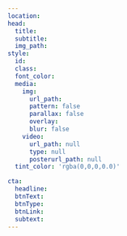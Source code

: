 ```yaml
---
location:
head:
  title:
  subtitle:
  img_path:
style:
  id:
  class:
  font_color:
  media:
    img:
      url_path:
      pattern: false
      parallax: false
      overlay:
      blur: false
    video:
      url_path: null
      type: null  
      posterurl_path: null  
  tint_color: 'rgba(0,0,0,0.0)'

cta:
  headline:
  btnText:
  btnType:
  btnLink:
  subtext:
---
```

